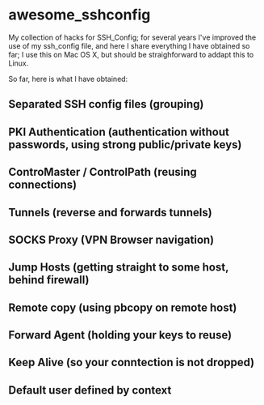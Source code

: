 # awesome_sshconfig
My collection of hacks for SSH_Config; for several years I've improved the use of my ssh_config file, and here I share everything I have obtained so far; I use this on Mac OS X, but should be straighforward to addapt this to Linux.

So far, here is what I have obtained:

## Separated SSH config files (grouping)
## PKI Authentication (authentication without passwords, using strong public/private keys)
## ControMaster / ControlPath (reusing connections)
## Tunnels (reverse and forwards tunnels)
## SOCKS Proxy (VPN Browser navigation)
## Jump Hosts (getting straight to some host, behind firewall)
## Remote copy (using pbcopy on remote host)
## Forward Agent (holding your keys to reuse)
## Keep Alive (so your conntection is not dropped)
## Default user defined by context
